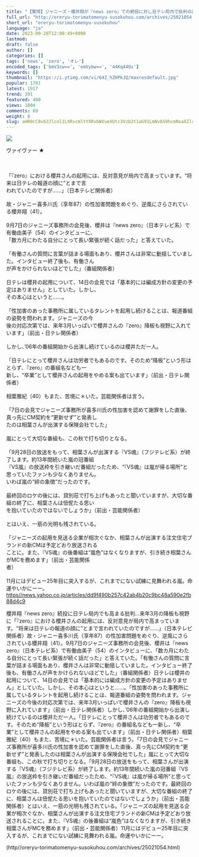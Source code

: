 ```yaml
---
title: "【驚愕】ジャニーズ・櫻井翔が『news zero』での続投に対し日テレ局内で批判の声が⁉ "
full_url: "http://oreryu-torimatomenyu-susokuhou.com/archives/25021054.html"
short_url: "oreryu-torimatomenyu-susokuhou"
language: "ja"
date: 2023-09-28T12:00:49+0900
lastmod: 
draft: false
author: []
categories: []
tags: ['news', 'zero', 'オレ']
encoded_tags: ['bmV3cw==', 'emVybw==', '44Kq44Os']
keywords: []
thumbnail: "https://i.ytimg.com/vi/64Z_hZHPkJQ/maxresdefault.jpg"
popular: 1701
latest: 1917
trend: 391
featured: 400
views: 1004
comments: 69
weight: 8
slug: aHR0cC8vb3Jlcnl1LXRvcmltYXRvbWVueXUtc3Vzb2t1aG91LmNvbS9hcmNoaXZlcy8yNTAyMTA1NC5odG1s
---
```


![](https://i.ytimg.com/vi/64Z_hZHPkJQ/maxresdefault.jpg)

<div><p>ヴァイヴァー ★ </p><br> <br> 「『zero』における櫻井さんの起用には、反対意見が局内で高まっています。“将来は日テレの報道の顔に”とまで言 <br> われていたのですが……」（日本テレビ関係者） <br> <br> 故・ジャニー喜多川氏（享年87）の性加害問題をめぐり、逆風にさらされている櫻井翔（41）。 <br> <br> 9月7日のジャニーズ事務所の会見後、櫻井は『news zero』（日本テレビ系）で有働由美子（54）のインタビューに、 <br> 「数カ月にわたる自分にとって長い緊張が続く話だった」と答えていた。 <br> <br> 「有働さんの質問に言葉が詰まる場面もあり、櫻井さんは非常に動揺していました。インタビュー終了後も、有働さん <br> が声をかけられないほどでした」（番組関係者） <br> <br> 日テレは櫻井の起用について、14日の会見では「基本的には編成方針の変更の予定はありません」としていた。しかし、 <br> その本心はというと……。 <br> <br> 「性加害のあった事務所に属しているタレントを起用し続けることは、報道番組の姿勢を問われます。ジャニーズの今 <br> 後の対応次第では、来年3月いっぱいで櫻井さんの『zero』降板も視野に入れています」（前出・日テレ関係者） <br> <br> しかし、’06年の番組開始から出演し続けているのは櫻井ただ一人。 <br> <br> 「日テレにとって櫻井さんは功労者でもあるのです。そのため“降板”という形はとらず、『zero』の番組名なども一 <br> 新し、“卒業”として櫻井さんの起用をやめる案も出ています」（前出・日テレ関係者） <br> <br> 相葉雅紀（40）もまた、苦境に＊いた。芸能関係者は言う。 <br> <br> 「7日の会見でジャニーズ事務所が喜多川氏の性加害を認めて謝罪をした直後、真っ先にCM契約を“更新せず”と発表し <br> たのは相葉さんが出演する保険会社でした」 <br> <br> 嵐にとって大切な番組も、この秋で打ち切りとなる。 <br> <br> 「9月28日の放送をもって、相葉さんが出演する『VS魂』（フジテレビ系）が終了します。約13年間続いた嵐の冠番組 <br> 『VS嵐』の放送枠を引き継いだ番組だったため、“『VS魂』は嵐が帰る場所”と思っていたファンも少なくありません。 <br> いわば嵐の“絆の象徴”だったのです。 <br> <br> 最終回のロケの後には、貸別荘で打ち上げもあったと聞いていますが、大切な番組の終了に、相葉さんは忸怩たる思い <br> を抱いていたのではないでしょうか」（前出・芸能関係者） <br> <br> とはいえ、一筋の光明も残されている。 <br> <br> 「ジャニーズの起用を見送る企業が相次ぐなか、相葉さんが出演する注文住宅ブランドの新CMは予定どおり放送される <br> ことに。また、『VS魂』の後番組は“嵐色”はなくなりますが、引き続き相葉さんがMCを務めます」（前出・芸能関係 <br> 者） <br> <br> 11月にはデビュー25年目に突入するが、これまでにない試練に見舞われる嵐。命運やいかにーー。 <br> <a target='_blank' href='https//news.yahoo.co.jp/articles/dd9f490b257c42ab4b20c9bc48a590e2fb88d4c9'>https//news.yahoo.co.jp/articles/dd9f490b257c42ab4b20c9bc48a590e2fb88d4c9</a> <p>櫻井翔『news zero』続投に日テレ局内でも高まる批判…来年3月の降板も視野に「『zero』における櫻井さんの起用には、反対意見が局内で高まっています。“将来は日テレの報道の顔に”とまで言われていたのですが……」（日本テレビ関係者）故・ジャニー喜多川氏（享年87）の性加害問題をめぐり、逆風にさらされている櫻井翔（41）。9月7日のジャニーズ事務所の会見後、櫻井は『news zero』（日本テレビ系）で有働由美子（54）のインタビューに、「数カ月にわたる自分にとって長い緊張が続く話だった」と答えていた。「有働さんの質問に言葉が詰まる場面もあり、櫻井さんは非常に動揺していました。インタビュー終了後も、有働さんが声をかけられないほどでした」（番組関係者）日テレは櫻井の起用について、14日の会見では「基本的には編成方針の変更の予定はありません」としていた。しかし、その本心はというと……。「性加害のあった事務所に属しているタレントを起用し続けることは、報道番組の姿勢を問われます。ジャニーズの今後の対応次第では、来年3月いっぱいで櫻井さんの『zero』降板も視野に入れています」（前出・日テレ関係者）しかし、’06年の番組開始から出演し続けているのは櫻井ただ一人。「日テレにとって櫻井さんは功労者でもあるのです。そのため“降板”という形はとらず、『zero』の番組名なども一新し、“卒業”として櫻井さんの起用をやめる案も出ています」（前出・日テレ関係者）相葉雅紀（40）もまた、苦境に＊いた。芸能関係者は言う。「7日の会見でジャニーズ事務所が喜多川氏の性加害を認めて謝罪をした直後、真っ先にCM契約を“更新せず”と発表したのは相葉さんが出演する保険会社でした」嵐にとって大切な番組も、この秋で打ち切りとなる。「9月28日の放送をもって、相葉さんが出演する『VS魂』（フジテレビ系）が終了します。約13年間続いた嵐の冠番組『VS嵐』の放送枠を引き継いだ番組だったため、“『VS魂』は嵐が帰る場所”と思っていたファンも少なくありません。いわば嵐の“絆の象徴”だったのです。最終回のロケの後には、貸別荘で打ち上げもあったと聞いていますが、大切な番組の終了に、相葉さんは忸怩たる思いを抱いていたのではないでしょうか」（前出・芸能関係者）とはいえ、一筋の光明も残されている。「ジャニーズの起用を見送る企業が相次ぐなか、相葉さんが出演する注文住宅ブランドの新CMは予定どおり放送されることに。また、『VS魂』の後番組は“嵐色”はなくなりますが、引き続き相葉さんがMCを務めます」（前出・芸能関係者）11月にはデビュー25年目に突入するが、これまでにない試練に見舞われる嵐。命運やいかにーー。</p></div>

(http//oreryu-torimatomenyu-susokuhou.com/archives/25021054.html)

